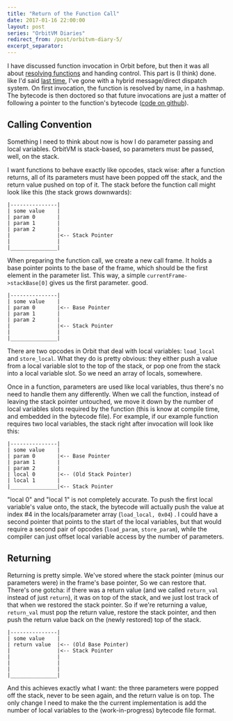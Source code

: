 ```yaml
---
title: "Return of the Function Call"
date: 2017-01-16 22:00:00
layout: post
series: "OrbitVM Diaries"
redirect_from: /post/orbitvm-diary-5/
excerpt_separator: 
---
```


I have discussed function invocation in Orbit before, but then it was all about
[resolving functions][1] and handing control. This part is (I think) done. like
I'd said [last time][2], I've gone with a hybrid message/direct dispatch system.
On first invocation, the function is resolved by name, in a hashmap. The
bytecode is then doctored so that future invocations are just a matter of
following a pointer to the function's bytecode ([code on github][3]).

## Calling Convention

Something I need to think about now is how I do parameter passing and local
variables. OrbitVM is stack-based, so parameters must be passed, well, on the
stack.



I want functions to behave exactly like opcodes, stack wise: after a function
returns, all of its parameters must have been popped off the stack, and the
return value pushed on top of it. The stack before the function call might look
like this (the stack grows downwards):


    |---------------|
    | some value    |
    | param 0       |
    | param 1       |
    | param 2       |
    |               |<-- Stack Pointer
    |               |
    |_______________|
    
When preparing the function call, we create a new call frame. It holds a  base
pointer points to the base of the frame, which should be the first element in
the parameter list. This way, a simple `currentFrame->stackBase[0]` gives us
the first parameter. good.


    |---------------|
    | some value    |
    | param 0       |<-- Base Pointer
    | param 1       |
    | param 2       |
    |               |<-- Stack Pointer
    |               |
    |_______________|

There are two opcodes in Orbit that deal with local variables: `load_local` and
`store_local`. What they do is pretty obvious: they either push a value from
a local variable slot to the top of the stack, or pop one from the stack into a
local variable slot. So we need an array of locals, somewhere.

Once in a function, parameters are used like local variables, thus there's no
need to handle them any differently. When we call the function, instead of
leaving the stack pointer untouched, we move it down by the number of local
variables slots required by the function (this is know at compile time, and
embedded in the bytecode file). For example, if our example function requires
two local variables, the stack right after invocation will look like this:


    |---------------|
    | some value    |
    | param 0       |<-- Base Pointer
    | param 1       |
    | param 2       |
    | local 0       |<-- (Old Stack Pointer)
    | local 1       |
    |_______________|<-- Stack Pointer

"local 0" and "local 1" is not completely accurate. To push the first local
variable's value onto, the stack, the bytecode will actually push the value
at index #4 in the locals/parameter array (`load_local, 0x04`) . I could have a
second pointer that points to the start of the local variables, but that would
require a second pair of opcodes (`load_param`, `store_param`), while the
compiler can just offset local variable access by the number of parameters.

## Returning

Returning is pretty simple. We've stored where the stack pointer (minus our
parameters were) in the frame's base pointer, So we can restore that. There's
one gotcha: if there was a return value (and we called `return_val` instead of
just `return`), it was on top of the stack, and we just lost track of that when
we restored the stack pointer. So if we're returning a value, `return_val` must
pop the return value, restore the stack pointer, and then push the return value
back on the (newly restored) top of the stack.


    |---------------|
    | some value    |
    | return value  |<-- (Old Base Pointer)
    |               |<-- Stack Pointer
    |               |
    |               |
    |               |
    |_______________|

And this achieves exactly what I want: the three parameters were popped off the
stack, never to be seen again, and the return value is on top. The only change
I need to make the the current implementation is add the number of local
variables to the (work-in-progress) bytecode file format.

  [1]: https://amyparent.com/blog/orbitvm-diary-2
  [2]: https://amyparent.com/blog/orbitvm-diary-3
  [3]: https://github.com/amyinorbit/orbitvm/blob/a0059f238f7bd97ffdbf39d83523c84a0067dca1/src/liborbit/orbit_vm.c#L217
